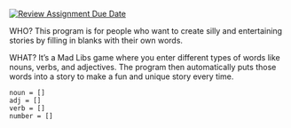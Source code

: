 [![Review Assignment Due Date](https://classroom.github.com/assets/deadline-readme-button-22041afd0340ce965d47ae6ef1cefeee28c7c493a6346c4f15d667ab976d596c.svg)](https://classroom.github.com/a/DpCY8B3G)





WHO?
This program is for people who want to create silly and entertaining stories by filling in blanks with their own words.




WHAT?
It’s a Mad Libs game where you enter different types of words like nouns, verbs, and adjectives. The program then automatically puts those words into a story to make a fun and unique story every time.

```propernoun = []
noun = []
adj = []
verb = []
number = []
```

